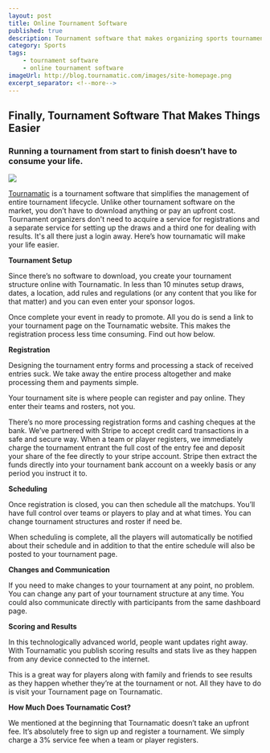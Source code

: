 ```yaml
---
layout: post
title: Online Tournament Software
published: true
description: Tournament software that makes organizing sports tournaments a whole lot easier
category: Sports
tags:
    - tournament software
    - online tournament software
imageUrl: http://blog.tournamatic.com/images/site-homepage.png
excerpt_separator: <!--more-->
---
```



## Finally, Tournament Software That Makes Things Easier
 
### Running a tournament from start to finish doesn’t have to consume your life.

![](/images/site-homepage.png)

[Tournamatic](https://www.tournamatic.com "Tournamatic") is a tournament software that simplifies the management of entire tournament lifecycle. Unlike other tournament software on the market, you don’t have to download anything or pay an upfront cost. Tournament organizers don't need to acquire a service for registrations and a separate service for setting up the draws and a third one for dealing with results. It's all there just a login away.
Here’s how tournamatic will make your life easier.
<!--more-->

**Tournament Setup**

Since there’s no software to download, you create your tournament structure online with Tournamatic. In less than 10 minutes setup draws, dates, a location, add rules and regulations (or any content that you like for that matter) and you can even enter your sponsor logos. 

Once complete your event in ready to promote. All you do is send a link to your tournament page on the Tournamatic website. This makes the registration process less time consuming. Find out how below.

**Registration**

Designing the tournament entry forms and processing a stack of received entries suck. We take away the entire process altogether and make processing them and payments simple.

Your tournament site is where people can register and pay online. They enter their teams and rosters, not you.

There’s no more processing registration forms and cashing cheques at the bank. We’ve partnered with Stripe to accept credit card transactions in a safe and secure way. When a team or player registers, we immediately charge the tournament entrant the full cost of the entry fee and deposit your share of the fee directly to your stripe account. Stripe then extract the funds directly into your tournament bank account on a weekly basis or any period you instruct it to.

**Scheduling**

Once registration is closed, you can then schedule all the matchups. You’ll have full control over teams or players to play and at what times. You can change tournament structures and roster if need be.

When scheduling is complete, all the players will automatically be notified about their schedule and in addition to that the entire schedule will also be posted to your tournament page.

**Changes and Communication**

If you need to make changes to your tournament at any point, no problem. You can change any part of your tournament structure at any time. You could also communicate directly with participants from the same dashboard page.

**Scoring and Results**

In this technologically advanced world, people want updates right away. With Tournamatic you publish scoring results and stats live as they happen from any device connected to the internet. 

This is a great way for players along with family and friends to see results as they happen whether they’re at the tournament or not. All they have to do is visit your Tournament page on Tournamatic. 

**How Much Does Tournamatic Cost?**

We mentioned at the beginning that Tournamatic doesn’t take an upfront fee. It’s absolutely free to sign up and register a tournament. We simply charge a 3% service fee when a team or player registers.